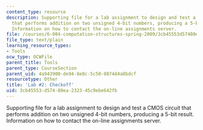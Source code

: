 ```yaml
---
content_type: resource
description: Supporting file for a lab assignment to design and test a CMOS circuit
  that performs addition on two unsigned 4-bit numbers, producing a 5-bit result.
  Information on how to contact the on-line assignments server.
file: /courses/6-004-computation-structures-spring-2009/3cb45553d57480ea232345c9ebe642fb_lab2checkoff.jsim
file_type: text/plain
learning_resource_types:
- Tools
ocw_type: OCWFile
parent_title: Tools
parent_type: CourseSection
parent_uid: 4a943900-de94-8e8c-5c50-0874d4a8bdcf
resourcetype: Other
title: 'Lab #2: Checkoff'
uid: 3cb45553-d574-80ea-2323-45c9ebe642fb
---
```

Supporting file for a lab assignment to design and test a CMOS circuit that performs addition on two unsigned 4-bit numbers, producing a 5-bit result. Information on how to contact the on-line assignments server.

